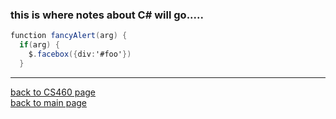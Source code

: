 ### this is where notes about C# will go.....


```csharp
function fancyAlert(arg) {
  if(arg) {
    $.facebox({div:'#foo'})
  }
```

---
[back to CS460 page](https://Stormy9.github.io/CS460/ "CS460 main page")   
[back to main page](https://Stormy9.github.io/ "main page")   
